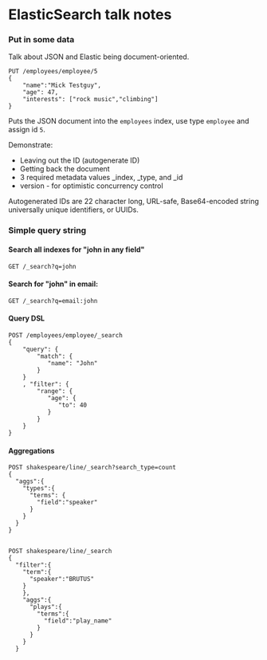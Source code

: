 # ElasticSearch talk notes

### Put in some data

Talk about JSON and Elastic being document-oriented.

```
PUT /employees/employee/5
{
    "name":"Mick Testguy",
    "age": 47,
    "interests": ["rock music","climbing"]
}
```
Puts the JSON document into the `employees` index, use type `employee` and assign id `5`.

Demonstrate:
* Leaving out the ID (autogenerate ID)
* Getting back the document
* 3 required metadata values _index, _type, and _id
* version - for optimistic concurrency control

Autogenerated IDs are 22 character long, URL-safe, Base64-encoded string universally unique identifiers, or UUIDs.

### Simple query string
#### Search all indexes for "john in any field"
```
GET /_search?q=john
```

#### Search for "john" in email:
```
GET /_search?q=email:john
```

#### Query DSL
```
POST /employees/employee/_search
{
    "query": {
        "match": {
           "name": "John"
        }
    }
    , "filter": {
        "range": {
           "age": {
              "to": 40
           }
        }
    }
}
```

#### Aggregations
```
POST shakespeare/line/_search?search_type=count
{
  "aggs":{
    "types":{
      "terms": {
        "field":"speaker"
      }
    }
  }
}


POST shakespeare/line/_search
{
  "filter":{
    "term":{
      "speaker":"BRUTUS"
    }
    },
    "aggs":{
      "plays":{
        "terms":{
          "field":"play_name"
        }
      }
    }
  }
```
